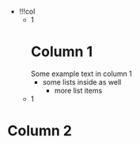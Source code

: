 - !!!col
	- 1
		# Column 1
		Some example text in column 1
		- some lists inside as well
			- more list items
	- 1
# Column 2